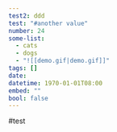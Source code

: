 ```yaml
---
test2: ddd
test: "#another value"
number: 24
some-list:
  - cats
  - dogs
  - "![[demo.gif|demo.gif]]"
tags: []
date: 
datetime: 1970-01-01T08:00
embed: ""
bool: false
---
```

#test




